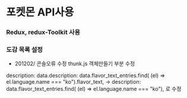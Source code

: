 # 포켓몬 API사용

### Redux, redux-Toolkit 사용
### 도감 목록 설정

- 201202/ 콘솔오류 수정
thunk.js 객체만들기 부분 수정

description: data.description: data.flavor_text_entries.find(
          (el) => el.language.name === "ko").flavor_text,
 -> description: data.flavor_text_entries.find(
          (el) => el.language.name === "ko"), 로 수정
